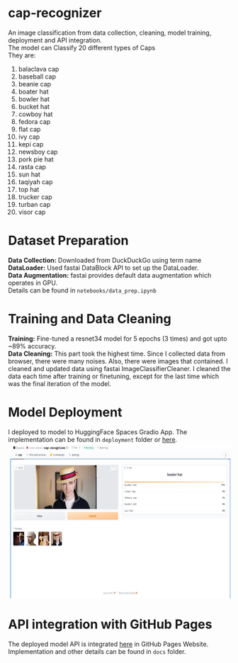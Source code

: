 # cap-recognizer

An image classification from data collection, cleaning, model training, deployment and API integration. <br/>
The model can Classify 20 different types of Caps <br>
They are:
1. balaclava cap
2. baseball cap 
3. beanie cap
4. boater hat 
5. bowler hat 
6. bucket hat 
7. cowboy hat 
8. fedora cap 
9. flat cap 
10. ivy cap 
11. kepi cap 
12. newsboy cap 
13. pork pie hat 
14. rasta cap 
15. sun hat
16. taqiyah cap 
17. top hat
18. trucker cap 
19. turban cap 
20. visor cap

# Dataset Preparation
**Data Collection:** Downloaded from DuckDuckGo using term name <br/>
**DataLoader:** Used fastai DataBlock API to set up the DataLoader. <br/>
**Data Augmentation:** fastai provides default data augmentation which operates in GPU. <br/>
Details can be found in `notebooks/data_prep.ipynb`

# Training and Data Cleaning
**Training:** Fine-tuned a resnet34 model for 5 epochs (3 times) and got upto ~89% accuracy. <br/>
**Data Cleaning:** This part took the highest time. Since I collected data from browser, there were many noises. Also, there were images that contained. I cleaned and updated data using fastai ImageClassifierCleaner. I cleaned the data each time after training or finetuning, except for the last time which was the final iteration of the model. <br/>

# Model Deployment
I deployed to model to HuggingFace Spaces Gradio App. The implementation can be found in `deployment` folder or [here](https://huggingface.co/spaces/abrar-adnan/cap-recognizer). <br/>
<img src = "deployment/gradio_app.jpg" width="700" height="350">

# API integration with GitHub Pages
The deployed model API is integrated [here](https://abraradnan.github.io/cap-recognizer/cap_recognizer.html) in GitHub Pages Website. Implementation and other details can be found in `docs` folder.
